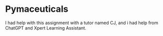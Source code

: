 # Pymaceuticals
I had help with this assignment with a tutor named CJ, and i had help from ChatGPT and Xpert Learning Assistant.
